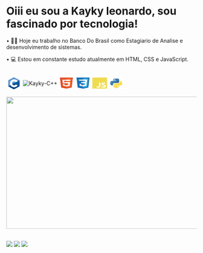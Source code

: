 # Oiii eu sou a Kayky leonardo, sou fascinado por tecnologia!

• 👨‍💻 Hoje eu trabalho no Banco Do Brasil como Estagiario de Analise e desenvolvimento de sistemas.<p>
• 💻 Estou em constante estudo atualmente em HTML, CSS e JavaScript.


<div style="display: inline_block"><br>
   <img align="center" alt="Kayky-C" height="37" width="40" src="https://raw.githubusercontent.com/github/explore/f3e22f0dca2be955676bc70d6214b95b13354ee8/topics/c/c.png">
   <img align="center" alt="Kayky-C++" height="30" width="31" src="https://raw.githubusercontent.com/isocpp/logos/master/cpp_logo.png">
   <img align="center" alt="Kayky-Html" height="30" width="40" src="https://raw.githubusercontent.com/devicons/devicon/master/icons/html5/html5-original.svg">
   <img align="center" alt="Kayky-CSS" height="30" width="40" src="https://raw.githubusercontent.com/devicons/devicon/master/icons/css3/css3-original.svg">
   <img align="center" alt="Kayky-Js" height="30" width="40" src="https://raw.githubusercontent.com/devicons/devicon/master/icons/javascript/javascript-plain.svg">
   <img align="center" alt="Kayky-Python" height="30" width="40" src="https://raw.githubusercontent.com/devicons/devicon/master/icons/python/python-original.svg">
 
</div>
<br>
   <div align="rigth">
   <img height="350" width="520" src="https://user-images.githubusercontent.com/56660285/143543415-029d3c40-da3c-4b8b-a57f-e5191d4f4e0b.gif"/>
   </div>

  ##
 
<div> 
 <a href="https://discord.gg/wagxzStdcR" target="_blank"><img src="https://img.shields.io/badge/Discord-7289DA?style=for-the-badge&logo=discord&logoColor=white" target="_blank"></a> 
  <a href = "Kaykyleonardo487@gmail.com"><img src="https://img.shields.io/badge/-Gmail-%23333?style=for-the-badge&logo=gmail&logoColor=white" target="_blank"></a>
  <a href="https://www.linkedin.com/in/kaykyleonardo18" target="_blank"><img src="https://img.shields.io/badge/-LinkedIn-%230077B5?style=for-the-badge&logo=linkedin&logoColor=white" target="_blank"></a> 
  
</div>

